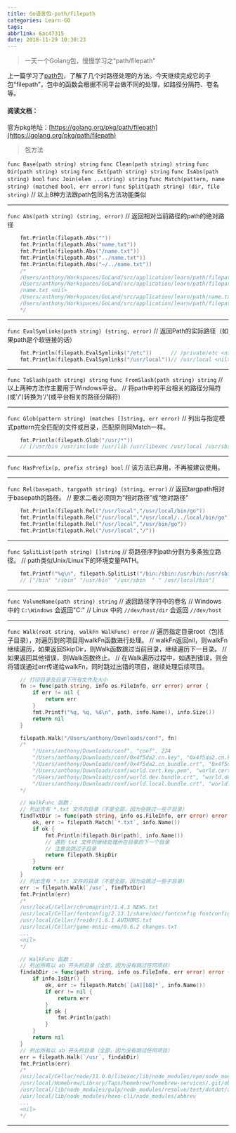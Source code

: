 ```yaml
---
title: Go语言包-path/filepath
categories: Learn-GO
tags: 
abbrlink: 6ac47315
date: 2018-11-29 10:30:23
---
```


> 一天一个Golang包，慢慢学习之“path/filepath”

上一篇学习了[path包](./66c90df8.html)，了解了几个对路径处理的方法。今天继续完成它的子包“filepath”，包中的函数会根据不同平台做不同的处理，如路径分隔符、卷名等。

#### 阅读文档：

官方pkg地址：[https://golang.org/pkg/path/filepath](https://golang.org/pkg/path/filepath)

> 包方法

`func Base(path string) string`
`func Clean(path string) string`
`func Dir(path string) string`
`func Ext(path string) string`
`func IsAbs(path string) bool`
`func Join(elem ...string) string`
`func Match(pattern, name string) (matched bool, err error)`
`func Split(path string) (dir, file string)`
// 以上8种方法跟path包同名方法功能类似

<!---more--->

***

`func Abs(path string) (string, error)`
// 返回相对当前路径的path的绝对路径

```Go
	fmt.Println(filepath.Abs(""))
	fmt.Println(filepath.Abs("name.txt"))
	fmt.Println(filepath.Abs("/name.txt"))
	fmt.Println(filepath.Abs("../name.txt"))
	fmt.Println(filepath.Abs("~/../name.txt"))
	/*
	/Users/anthony/Workspaces/GoLand/src/application/learn/path/filepath <nil>
	/Users/anthony/Workspaces/GoLand/src/application/learn/path/filepath/name.txt <nil>
	/name.txt <nil>
	/Users/anthony/Workspaces/GoLand/src/application/learn/path/name.txt <nil>
	/Users/anthony/Workspaces/GoLand/src/application/learn/path/filepath/name.txt <nil>
	*/
```
***

`func EvalSymlinks(path string) (string, error)`
// 返回Path的实际路径（如果path是个软链接的话）

```Go
	fmt.Println(filepath.EvalSymlinks("/etc"))		// /private/etc <nil>
	fmt.Println(filepath.EvalSymlinks("/usr/local"))// /usr/local <nil>
```
***

`func ToSlash(path string) string`
`func FromSlash(path string) string`
// 以上两种方法作主要用于Windows平台。
// 将path中的平台相关的路径分隔符(或'/')转换为'/'(或平台相关的路径分隔符)
***

`func Glob(pattern string) (matches []string, err error)`
// 列出与指定模式pattern完全匹配的文件或目录，匹配原则同Match一样。

```Go
	fmt.Println(filepath.Glob("/usr/*"))
	// [/usr/bin /usr/include /usr/lib /usr/libexec /usr/local /usr/sbin /usr/share /usr/standalone] <nil>
```
***

`func HasPrefix(p, prefix string) bool`
// 该方法已弃用，不再被建议使用。
***

`func Rel(basepath, targpath string) (string, error)`
// 返回targpath相对于basepath的路径。
// 要求二者必须同为“相对路径”或“绝对路径”

```Go
	fmt.Println(filepath.Rel("/usr/local","/usr/local/bin/go"))			// bin/go <nil>
	fmt.Println(filepath.Rel("/usr/local","/usr/local/../local/bin/go"))// bin/go <nil>
	fmt.Println(filepath.Rel("/usr/local","/usr/bin/go"))				// ../bin/go <nil>
	fmt.Println(filepath.Rel("/usr/local","/"))							// ../.. <nil>
```
***

`func SplitList(path string) []string`
// 将路径序列path分割为多条独立路径。
// path类似Unix/Linux下的环境变量PATH。

```Go
	fmt.Printf("%q\n", filepath.SplitList("/bin:/sbin:/usr/bin:/usr/sbin  : /usr/local/bin"))
	// ["/bin" "/sbin" "/usr/bin" "/usr/sbin  " " /usr/local/bin"]
```
***

`func VolumeName(path string) string`
// 返回路径字符中的卷名
// Windows 中的 `C:\Windows` 会返回"C:"
// Linux 中的 `//dev/host/dir` 会返回 `//dev/host`
***

`func Walk(root string, walkFn WalkFunc) error`
// 遍历指定目录root（包括子目录），对遍历到的项目用walkFn函数进行处理。
// walkFn返回nil，则walkFn继续遍历，如果返回SkipDir，则Walk函数跳过当前目录，继续遍历下一目录。
// 如果返回其他错误，则Walk函数终止。
// 在Walk遍历过程中，如遇到错误，则会将错误通过err传递给walkFn，同时跳过出错的项目，继续处理后续项目。

```Go
	// 打印目录及目录下所有文件及大小
	fn := func(path string, info os.FileInfo, err error) error {
		if err != nil {
			return err
		}
		fmt.Printf("%q, %q, %d\n", path, info.Name(), info.Size())
		return nil
	}

	filepath.Walk("/Users/anthony/Downloads/conf", fn)
	/*
		"/Users/anthony/Downloads/conf", "conf", 224
		"/Users/anthony/Downloads/conf/0x4f5da2.cn.key", "0x4f5da2.cn.key", 1700
		"/Users/anthony/Downloads/conf/0x4f5da2.cn_bundle.crt", "0x4f5da2.cn_bundle.crt", 3323
		"/Users/anthony/Downloads/conf/world.cert.key.pem", "world.cert.key.pem", 1675
		"/Users/anthony/Downloads/conf/world.dev.bundle.crt", "world.dev.bundle.crt", 2802
		"/Users/anthony/Downloads/conf/world.local.bundle.crt", "world.local.bundle.crt", 2863
	*/

	// WalkFunc 函数：
	// 列出含有 *.txt 文件的目录（不是全部，因为会跳过一些子目录）
	findTxtDir := func(path string, info os.FileInfo, err error) error {
		ok, err := filepath.Match(`*.txt`, info.Name())
		if ok {
			fmt.Println(filepath.Dir(path), info.Name())
			// 遇到 txt 文件则继续处理所在目录的下一个目录
			// 注意会跳过子目录
			return filepath.SkipDir
		}
		return err
	}
	// 列出含有 *.txt 文件的目录（不是全部，因为会跳过一些子目录）
	err := filepath.Walk(`/usr`, findTxtDir)
	fmt.Println(err)
	/*
	/usr/local/Cellar/chromaprint/1.4.3 NEWS.txt
	/usr/local/Cellar/fontconfig/2.13.1/share/doc/fontconfig fontconfig-devel.txt
	/usr/local/Cellar/frei0r/1.6.1 AUTHORS.txt
	/usr/local/Cellar/game-music-emu/0.6.2 changes.txt
	...
	<nil>
	*/

	// WalkFunc 函数：
	// 列出所有以 ab 开头的目录（全部，因为没有跳过任何项目）
	findabDir := func(path string, info os.FileInfo, err error) error {
		if info.IsDir() {
			ok, err := filepath.Match(`[aA][bB]*`, info.Name())
			if err != nil {
				return err
			}
			if ok {
				fmt.Println(path)
			}
		}
		return nil
	}
	// 列出所有以 ab 开头的目录（全部，因为没有跳过任何项目）
	err = filepath.Walk(`/usr`, findabDir)
	fmt.Println(err)
	/*
	/usr/local/Cellar/node/11.0.0/libexec/lib/node_modules/npm/node_modules/abbrev
	/usr/local/Homebrew/Library/Taps/homebrew/homebrew-services/.git/objects/ab
	/usr/local/lib/node_modules/gulp/node_modules/resolve/test/dotdot/abc
	/usr/local/lib/node_modules/hexo-cli/node_modules/abbrev
	...
	<nil>
	*/

```
***



